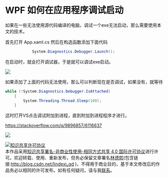 
# WPF 如何在应用程序调试启动

如果在一些无法使用源代码编译的电脑，调试一个exe无法启动，那么需要使用本文的技术。

<!--more-->



<!-- csdn -->
<!-- 标签：WPF，VisualStudio，调试 -->

首先打开 App.xaml.cs 然后在构造函数添加下面代码

```csharp
            System.Diagnostics.Debugger.Launch();

```

在启动时，就会打开调试器，于是就可以调试exe启动。

![](http://image.acmx.xyz/34fdad35-5dfe-a75b-2b4b-8c5e313038e2%2F20171030174351.jpg)

如果添加了上面的代码无法使用，那么可以判断现在是否调试，如果没有，就等待

```csharp
while (!System.Diagnostics.Debugger.IsAttached)
    {
    	System.Threading.Thread.Sleep(100);
    }
```

这时打开VS点击调试附加到进程，直到附加到进程程序才进行。

https://stackoverflow.com/q/9896857/6116637

![](http://image.acmx.xyz/34fdad35-5dfe-a75b-2b4b-8c5e313038e2%2F2017117185341.jpg)





<a rel="license" href="http://creativecommons.org/licenses/by-nc-sa/4.0/"><img alt="知识共享许可协议" style="border-width:0" src="https://licensebuttons.net/l/by-nc-sa/4.0/88x31.png" /></a><br />本作品采用<a rel="license" href="http://creativecommons.org/licenses/by-nc-sa/4.0/">知识共享署名-非商业性使用-相同方式共享 4.0 国际许可协议</a>进行许可。欢迎转载、使用、重新发布，但务必保留文章署名[林德熙](http://blog.csdn.net/lindexi_gd)(包含链接:http://blog.csdn.net/lindexi_gd )，不得用于商业目的，基于本文修改后的作品务必以相同的许可发布。如有任何疑问，请与我[联系](mailto:lindexi_gd@163.com)。